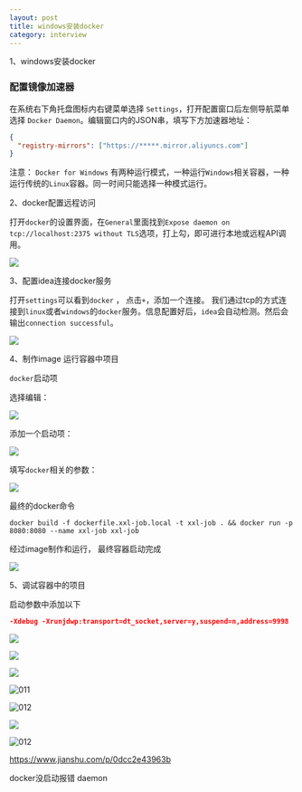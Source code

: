 ```yaml
---
layout: post
title: windows安装docker
category: interview
---
```


1、windows安装docker

### 配置镜像加速器

 在系统右下角托盘图标内右键菜单选择 `Settings`，打开配置窗口后左侧导航菜单选择 `Docker Daemon`。编辑窗口内的JSON串，填写下方加速器地址： 

```json
{
  "registry-mirrors": ["https://*****.mirror.aliyuncs.com"]
}
```

注意： `Docker for Windows` 有两种运行模式，一种运行`Windows`相关容器，一种运行传统的`Linux`容器。同一时间只能选择一种模式运行。 

2、docker配置远程访问 

 打开`docker`的设置界面，在`General`里面找到`Expose daemon on tcp://localhost:2375 without TLS`选项，打上勾，即可进行本地或远程API调用。 

![](D:\workspace\laughitover.github.com\assets\images\2020\dockerDebug\001.png)

3、配置idea连接docker服务

 打开`settings`可以看到`docker` ， 点击`+`，添加一个连接。 我们通过tcp的方式连接到`linux`或者`windows`的`docker`服务。信息配置好后，`idea`会自动检测。然后会输出`connection successful`。 

![](D:\workspace\laughitover.github.com\assets\images\2020\dockerDebug\003.png)

4、制作image 运行容器中项目

 `docker`启动项 

 选择编辑： 

![](D:\workspace\laughitover.github.com\assets\images\2020\dockerDebug\006.png)

 添加一个启动项： 

![](D:\workspace\laughitover.github.com\assets\images\2020\dockerDebug\005.png)

 填写`docker`相关的参数： 



![](D:\workspace\laughitover.github.com\assets\images\2020\dockerDebug\004.png)

最终的docker命令

`docker build -f dockerfile.xxl-job.local -t xxl-job . && docker run -p 8080:8080 --name xxl-job xxl-job `

经过image制作和运行， 最终容器启动完成 

![](D:\workspace\laughitover.github.com\assets\images\2020\dockerDebug\007.png)

5、调试容器中的项目

启动参数中添加以下

```json
-Xdebug -Xrunjdwp:transport=dt_socket,server=y,suspend=n,address=9998 
```

![](D:\workspace\laughitover.github.com\assets\images\2020\dockerDebug\008.png)

![](D:\workspace\laughitover.github.com\assets\images\2020\dockerDebug\009.png)

![](D:\workspace\laughitover.github.com\assets\images\2020\dockerDebug\010.png)

![011](D:\workspace\laughitover.github.com\assets\images\2020\dockerDebug\011.png)

![012](D:\workspace\laughitover.github.com\assets\images\2020\dockerDebug\012.png)



![](D:\workspace\laughitover.github.com\assets\images\2020\dockerDebug\011.png)

![012](D:\workspace\laughitover.github.com\assets\images\2020\dockerDebug\012.png)







 https://www.jianshu.com/p/0dcc2e43963b 



docker没启动报错  daemon 